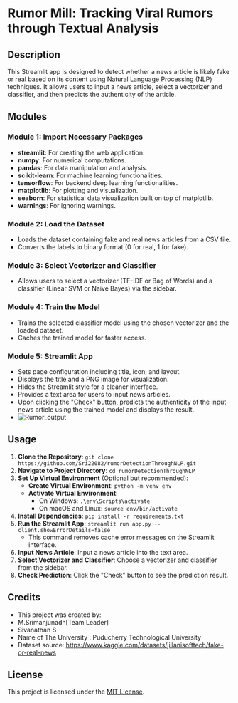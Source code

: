 # Rumor Mill: Tracking Viral Rumors through Textual Analysis

## Description

This Streamlit app is designed to detect whether a news article is likely fake or real based on its content using Natural Language Processing (NLP) techniques. It allows users to input a news article, select a vectorizer and classifier, and then predicts the authenticity of the article.

## Modules

### Module 1: Import Necessary Packages
- **streamlit**: For creating the web application.
- **numpy**: For numerical computations.
- **pandas**: For data manipulation and analysis.
- **scikit-learn**: For machine learning functionalities.
- **tensorflow**: For backend deep learning functionalities.
- **matplotlib**: For plotting and visualization.
- **seaborn**: For statistical data visualization built on top of matplotlib.
- **warnings**: For ignoring warnings.

### Module 2: Load the Dataset
- Loads the dataset containing fake and real news articles from a CSV file.
- Converts the labels to binary format (0 for real, 1 for fake).

### Module 3: Select Vectorizer and Classifier
- Allows users to select a vectorizer (TF-IDF or Bag of Words) and a classifier (Linear SVM or Naive Bayes) via the sidebar.

### Module 4: Train the Model
- Trains the selected classifier model using the chosen vectorizer and the loaded dataset.
- Caches the trained model for faster access.

### Module 5: Streamlit App
- Sets page configuration including title, icon, and layout.
- Displays the title and a PNG image for visualization.
- Hides the Streamlit style for a cleaner interface.
- Provides a text area for users to input news articles.
- Upon clicking the "Check" button, predicts the authenticity of the input news article using the trained model and displays the result.
- ![Rumor_output](https://github.com/Sri22082/rumorDetectionThroughNLP/assets/92198693/ab1e89a9-bca8-46e2-a3ae-98007c07d2ba)


## Usage

1. **Clone the Repository**: `git clone https://github.com/Sri22082/rumorDetectionThroughNLP.git`
2. **Navigate to Project Directory**: `cd rumorDetectionThroughNLP`
3. **Set Up Virtual Environment** (Optional but recommended):
   - **Create Virtual Environment**: `python -m venv env`
   - **Activate Virtual Environment**: 
     - On Windows: `.\env\Scripts\activate`
     - On macOS and Linux: `source env/bin/activate`
4. **Install Dependencies**: `pip install -r requirements.txt`
5. **Run the Streamlit App**: `streamlit run app.py --client.showErrorDetails=false`
   - This command removes cache error messages on the Streamlit interface.
6. **Input News Article**: Input a news article into the text area.
7. **Select Vectorizer and Classifier**: Choose a vectorizer and classifier from the sidebar.
8. **Check Prediction**: Click the "Check" button to see the prediction result.

## Credits

- This project was created by:
-  M.Srimanjunadh[Team Leader]
-  Sivanathan S
-  Name of The University : Puducherry Technological University
- Dataset source: https://www.kaggle.com/datasets/jillanisofttech/fake-or-real-news

## License

This project is licensed under the [MIT License](LICENSE).
